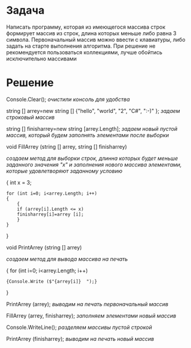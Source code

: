 # Задача
Написать программу, которая из имеющегося массива строк формирует массив из строк, длина которых меньше либо равна 3 символа. Первоначальный массив можно ввести с клавиатуры, либо задать на старте выполнения алгоритма. При решение не рекомендуется пользоваться коллекциями, лучше обойтись исключительно массивами

# Решение
Console.Clear(); *очистили консоль для удобства*

 string [] arrey=new string [] {"hello", "world", "2", "C#", ":-)" }; *задаем строковый массив*

 string [] finisharrey=new string [arrey.Length]; *задаем новый пустой массив, который будем заполнять элементами после выборки*
 
 void FillArrey (string [] arrey, string [] finisharrey)

*создаем метод для выборки строк, длинна которых будет меньше заданного значения "x" и заполнения нового массива элементами, которые удовлетворяют заданному условию*

 {
    int x = 3;

    for (int i=0; i<arrey.Length; i++)
    {
        {
        if (arrey[i].Length <= x)
        finisharrey[i]=arrey [i];
        }
    }    
 }

 void PrintArrey (string [] arrey)

 *создаем метод для вывода массива на печать*

 {
    for (int i=0; i<arrey.Length; i++)

    {Console.Write ($"{arrey[i]}  ");}
 }

PrintArrey (arrey); *выводим на печать первоначальный массив*

FillArrey (arrey, finisharrey); *заполняем элементами новый массив*

Console.WriteLine(); *разделяем массивы пустой строкой*

PrintArrey (finisharrey); *выводим на печать новый массив*
